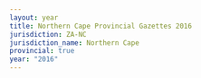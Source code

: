 ```yaml
---
layout: year
title: Northern Cape Provincial Gazettes 2016
jurisdiction: ZA-NC
jurisdiction_name: Northern Cape
provincial: true
year: "2016"
---
```

